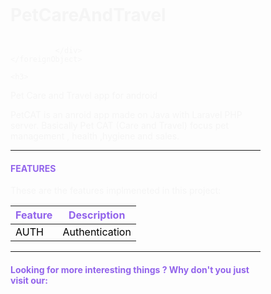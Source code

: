 # PetCareAndTravel
<!DOCTYPE html>
<html lang="en">
<svg fill="none" viewBox="0 0 400 400" width="400" height="400" xmlns="http://www.w3.org/2000/svg">
    <foreignObject width="100%" height="100%">
        <div xmlns="http://www.w3.org/1999/xhtml">
                <style>
    h3,
    h4,
    h5,
    th,
    strong {
        color: #9264EB;
    }

    p {
        color: #000
    }

    td {
        color: #000
    }

    a:hover {
        color: #9264EB;
    }
</style>

              </div>
    </foreignObject>
</svg>
<body style="color: whitesmoke; padding: 16px;">

    <h3>
Pet Care and Travel app for android</h3>
    <p>PetCAT is an anroid app made on Java with Laravel PHP server. Basically Pet CAT (Care and Travel) focus pet management , health ,hygiene and sales.</p>
    <hr>
    <h4>FEATURES</h4>
    <p>These are the features implmeneted in this project:</p>
    <table style="box-shadow: 0px 0px 5px solid grey;">
        <thead>
            <tr>
                <th>Feature</th>
                <th>Description</th>
            </tr>
        </thead>
        <tbody>
            <tr>
                <td>AUTH</td>
                <td>
                    Authentication
                </td>
            </tr>
        </tbody>
    </table>
    <hr>
    <h4>Looking for more interesting things ? Why don't you just visit our:</h4>
    <a href='https://facebook.com/itcianx'>
        <img src='https://cdn-icons-png.flaticon.com/512/5968/5968764.png' width="30" height="30">
    </a>
    <a href='https://www.youtube.com/channel/UCFuPSGbeycB4ZPAFhIYQfQA'>
        <img src='https://cdn-icons-png.flaticon.com/512/1384/1384060.png' width="30" height="30">
    </a>
    <hr>
    <img src='https://itcians.com/wp-content/uploads/2022/02/Logo-of-ITcians-01-scaled.jpg' style="width:100%;height:50%">
    <h3>Made by <a href='https://itcians.com'>ITcians</a></h3><br>
</body>
